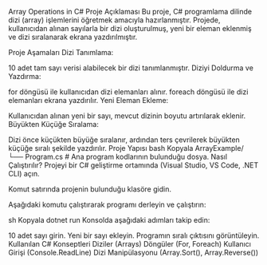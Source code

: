 Array Operations in C#
Proje Açıklaması
Bu proje, C# programlama dilinde dizi (array) işlemlerini öğretmek amacıyla hazırlanmıştır. Projede, kullanıcıdan alınan sayılarla bir dizi oluşturulmuş, yeni bir eleman eklenmiş ve dizi sıralanarak ekrana yazdırılmıştır.

Proje Aşamaları
Dizi Tanımlama:

10 adet tam sayı verisi alabilecek bir dizi tanımlanmıştır.
Diziyi Doldurma ve Yazdırma:

for döngüsü ile kullanıcıdan dizi elemanları alınır.
foreach döngüsü ile dizi elemanları ekrana yazdırılır.
Yeni Eleman Ekleme:

Kullanıcıdan alınan yeni bir sayı, mevcut dizinin boyutu artırılarak eklenir.
Büyükten Küçüğe Sıralama:

Dizi önce küçükten büyüğe sıralanır, ardından ters çevrilerek büyükten küçüğe sıralı şekilde yazdırılır.
Proje Yapısı
bash
Kopyala
ArrayExample/
└── Program.cs    # Ana program kodlarının bulunduğu dosya.
Nasıl Çalıştırılır?
Projeyi bir C# geliştirme ortamında (Visual Studio, VS Code, .NET CLI) açın.

Komut satırında projenin bulunduğu klasöre gidin.

Aşağıdaki komutu çalıştırarak programı derleyin ve çalıştırın:

sh
Kopyala
dotnet run
Konsolda aşağıdaki adımları takip edin:

10 adet sayı girin.
Yeni bir sayı ekleyin.
Programın sıralı çıktısını görüntüleyin.
Kullanılan C# Konseptleri
Diziler (Arrays)
Döngüler (For, Foreach)
Kullanıcı Girişi (Console.ReadLine)
Dizi Manipülasyonu (Array.Sort(), Array.Reverse())

